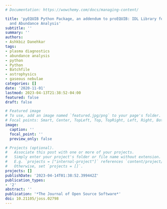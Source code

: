 ```yaml
---
# Documentation: https://wowchemy.com/docs/managing-content/

title: 'pyEQUIB Python Package, an addendum to proEQUIB: IDL Library for Plasma Diagnostics
  and Abundance Analysis'
subtitle: ''
summary: ''
authors:
- Ashkbiz Danehkar
tags:
- plasma diagnostics
- abundance analysis
- python
- Python
- Batchfile
- astrophysics
- gaseous nebulae
categories: []
date: '2020-11-01'
lastmod: 2023-04-13T21:38:52-04:00
featured: false
draft: false

# Featured image
# To use, add an image named `featured.jpg/png` to your page's folder.
# Focal points: Smart, Center, TopLeft, Top, TopRight, Left, Right, BottomLeft, Bottom, BottomRight.
image:
  caption: ''
  focal_point: ''
  preview_only: false

# Projects (optional).
#   Associate this post with one or more of your projects.
#   Simply enter your project's folder or file name without extension.
#   E.g. `projects = ["internal-project"]` references `content/project/deep-learning/index.md`.
#   Otherwise, set `projects = []`.
projects: []
publishDate: '2023-04-14T01:38:52.399442Z'
publication_types:
- '2'
abstract: ''
publication: '*The Journal of Open Source Software*'
doi: 10.21105/joss.02798
---
```

